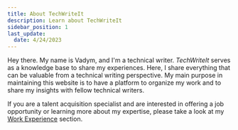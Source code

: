 ```yaml
---
title: About TechWriteIt
description: Learn about TechWriteIt
sidebar_position: 1
last_update: 
  date: 4/24/2023
---
```


Hey there. My name is Vadym, and I'm a technical writer.
*TechWriteIt* serves as a knowledge base to share my experiences. 
Here, I share everything that can be valuable from a technical writing perspective.
My main purpose in maintaining this website is to have a platform to organize my work and to share my insights with fellow technical writers.

If you are a talent acquisition specialist and are interested in offering a job opportunity or learning more about my expertise, please take a look at my [Work Experience](/blog/work-experience-cv/) section.
